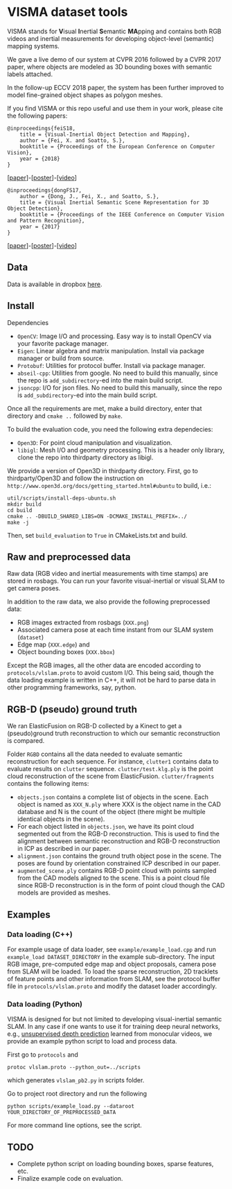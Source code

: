 # VISMA dataset tools

VISMA stands for **V**isual **I**nertial **S**emantic **MA**pping and contains both RGB videos and inertial measurements for developing object-level (semantic) mapping systems.

We gave a live demo of our system at CVPR 2016 followed by a CVPR 2017 paper, where objects are modeled as 3D bounding boxes with semantic labels attached.

In the follow-up ECCV 2018 paper, the system has been further improved to model fine-grained object shapes as polygon meshes.

If you find VISMA or this repo useful and use them in your work, please cite the following papers:

```
@inproceedings{feiS18,
    title = {Visual-Inertial Object Detection and Mapping},
    author = {Fei, X. and Soatto, S.},
    booktitle = {Proceedings of the European Conference on Computer Vision},
    year = {2018}
}
```
\[[paper][eccv18_paper]\]-\[[poster][eccv18_poster]\]-\[[video][eccv18_video]\]

```
@inproceedings{dongFS17,
    author = {Dong, J., Fei, X., and Soatto, S.},
    title = {Visual Inertial Semantic Scene Representation for 3D Object Detection},
    booktitle = {Proceedings of the IEEE Conference on Computer Vision and Pattern Recognition},
    year = {2017}
}
```
\[[paper][cvpr17_paper]\]-\[[poster][cvpr17_poster]\]-\[[video][cvpr17_video]\]

<!-- ECCV18 -->

[eccv18_paper]: http://openaccess.thecvf.com/content_ECCV_2018/papers/Xiaohan_Fei_Visual-Inertial_Object_Detection_ECCV_2018_paper.pdf
[eccv18_poster]: https://www.dropbox.com/s/n0m5lsgodm99x5q/eccv18_poster.pdf?dl=0
[eccv18_video]: https://youtu.be/TZTriqQm6nU

<!-- CVPR17 -->
[cvpr17_paper]: http://openaccess.thecvf.com/content_cvpr_2017/papers/Dong_Visual-Inertial-Semantic_Scene_Representation_CVPR_2017_paper.pdf
[cvpr17_poster]: https://www.dropbox.com/s/0phis714b5pnagk/cvpr17_poster.pdf?dl=0
[cvpr17_video]: https://youtu.be/tbxQUXdiXKo


## Data

Data is available in dropbox [here](https://www.dropbox.com/sh/fr9zt7r2nb3r9ll/AADQExSkZsykwk6i08gmUmOsa?dl=0).

## Install

Dependencies

- `OpenCV`: Image I/O and processing. Easy way is to install OpenCV via your favorite package manager. 
- `Eigen`: Linear algebra and matrix manipulation. Install via package manager or build from source.
- `Protobuf`: Utilities for protocol buffer. Install via package manager.
- `abseil-cpp`: Utilities from google. No need to build this manually, since the repo is `add_subdirectory`-ed into the main build script.
- `jsoncpp`: I/O for json files. No need to build this manually, since the repo is `add_subdirectory`-ed into the main build script.
  
    

Once all the requirements are met, make a build directory, enter that directory and `cmake ..` followed by `make`.

To build the evaluation code, you need the following extra dependecies: 
- `Open3D`: For point cloud manipulation and visualization.
- `libigl`: Mesh I/O and geometry processing. This is a header only library, clone the repo into thirdparty directory as libigl.

We provide a version of Open3D in thirdparty directory. First, go to thirdparty/Open3D and follow the instruction on `http://www.open3d.org/docs/getting_started.html#ubuntu` to build, i.e.:

```
util/scripts/install-deps-ubuntu.sh
mkdir build
cd build
cmake .. -DBUILD_SHARED_LIBS=ON -DCMAKE_INSTALL_PREFIX=../
make -j
```
Then, set `build_evaluation` to `True` in CMakeLists.txt and build.

## Raw and preprocessed data

Raw data (RGB video and inertial measurements with time stamps) are stored in rosbags. You can run your favorite visual-inertial or visual SLAM to get camera poses. 

In addition to the raw data, we also provide the following preprocessed data:
- RGB images extracted from rosbags (`XXX.png`)
- Associated camera pose at each time instant from our SLAM system (`dataset`)
- Edge map (`XXX.edge`) and
- Object bounding boxes (`XXX.bbox`)

Except the RGB images, all the other data are encoded according to `protocols/vlslam.proto` to avoid custom I/O. This being said, though the data loading example is written in C++, it will not be hard to parse data in other programming frameworks, say, python.


## RGB-D (pseudo) ground truth 

We ran ElasticFusion on RGB-D collected by a Kinect to get a (pseudo)ground truth reconstruction to which our semantic reconstruction is compared.

Folder `RGBD` contains all the data needed to evaluate semantic reconstruction for each sequence. For instance, `clutter1` contains data to evaluate results on `clutter` sequence. `clutter/test.klg.ply` is the point cloud reconstruction of the scene from ElasticFusion. `clutter/fragments` contains the following items:
- `objects.json` contains a complete list of objects in the scene. Each object is named as `XXX_N.ply` where XXX is the object name in the CAD database and N is the count of the object (there might be multiple identical objects in the scene).
- For each object listed in `objects.json`, we have its point cloud segmented out from the RGB-D reconstruction. This is used to find the alignment between semantic reconstruction and RGB-D reconstruction in ICP as described in our paper.
- `alignment.json` contains the ground truth object pose in the scene. The poses are found by orientation constrained ICP described in our paper.
- `augmented_scene.ply` contains RGB-D point cloud with points sampled from the CAD models aligned to the scene. This is a point cloud file since RGB-D reconstruction is in the form of point cloud though the CAD models are provided as meshes.

## Examples

### Data loading (C++)

For example usage of data loader, see `example/example_load.cpp` and run `example_load DATASET_DIRECTORY` in the example sub-directory. The input RGB image, pre-computed edge map and object proposals, camera pose from SLAM will be loaded. To load the sparse reconstruction, 2D tracklets of feature points and other information from SLAM, see the protocol buffer file in `protocols/vlslam.proto` and modify the dataset loader accordingly.

### Data loading (Python)

VISMA is designed for but not limited to developing visual-inertial semantic SLAM. In any case if one wants to use it for training deep neural networks, e.g., [unsupervised depth prediction](https://arxiv.org/abs/1807.11130) learned from monocular videos, we provide an example python script to load and process data. 

First go to `protocols` and 

```
protoc vlslam.proto --python_out=../scripts
```

which generates `vlslam_pb2.py` in scripts folder.

Go to project root directory and run the following

```
python scripts/example_load.py --dataroot YOUR_DIRECTORY_OF_PREPROCESSED_DATA
```

For more command line options, see the script.



## TODO

- Complete python script on loading bounding boxes, sparse features, etc.
- Finalize example code on evaluation.

<!--

Evaluation

To evaluate the semantic reconstruction, one needs to provide the following paths in the configuration file `cfg/tool.json`:
- Path to the CAD database.
- Path to the RGBD folder described above.
- Dataset to evaluate, e.g., `clutter1`.

We save our semantic mapping results over time in `result.json` file and put it in the dataset folder, say, under `clutter1`. `result.json` contains per time instant semantic reconstruction, where the name of the object models in the CAD database, their pose and id in the SLAM frame are provided.


To evaluate the semantic reconstruction, we first align the semantic reconstruction to the (pseudo-)ground truth RGB-D reconstruction since both reconstructions are upto a global rigid body transformation and live in their own coordinate system. Function `MeshAlignment` is called to align them. Once aligned, the transformation will be written to `result_alignment.json` in the dataset folder. In addition, an augmented view with semantic reconstruction overlaid on the RGB-D reconstruction will be written to  `augmented_view.ply`. The following files will be generated to hold quantitative results:
- `surface_error.json`
- `rotation_error.json`
- `translation_error.json`

-->

